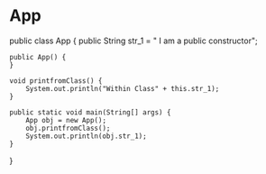 # App
public class App {
    public String str_1 = " I am a public  constructor";

    public App() {
    }

    void printfromClass() {
        System.out.println("Within Class" + this.str_1);
    }

    public static void main(String[] args) {
        App obj = new App();
        obj.printfromClass();
        System.out.println(obj.str_1);
    }
}
